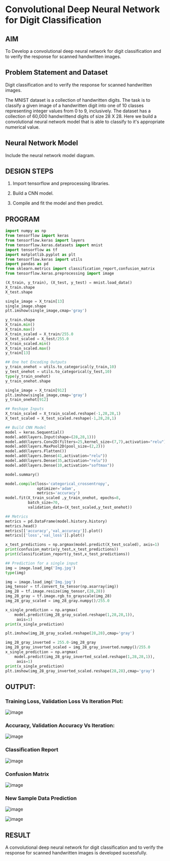 # Convolutional Deep Neural Network for Digit Classification

## AIM
To Develop a convolutional deep neural network for digit classification and to verify the response for scanned handwritten images.
## Problem Statement and Dataset

Digit classification and to verify the response for scanned handwritten images.

The MNIST dataset is a collection of handwritten digits. The task is to classify a given image of a handwritten digit into one of 10 classes representing integer values from 0 to 9, inclusively. The dataset has a collection of 60,000 handwrittend digits of size 28 X 28. Here we build a convolutional neural network model that is able to classify to it's appropriate numerical value.
## Neural Network Model

Include the neural network model diagram.
## DESIGN STEPS

1. Import tensorflow and preprocessing libraries.

2. Build a CNN model.

3. Compile and fit the model and then predict.
## PROGRAM
```python
import numpy as np
from tensorflow import keras
from tensorflow.keras import layers
from tensorflow.keras.datasets import mnist
import tensorflow as tf
import matplotlib.pyplot as plt
from tensorflow.keras import utils
import pandas as pd
from sklearn.metrics import classification_report,confusion_matrix
from tensorflow.keras.preprocessing import image

(X_train, y_train), (X_test, y_test) = mnist.load_data()
X_train.shape
X_test.shape

single_image = X_train[13]
single_image.shape
plt.imshow(single_image,cmap='gray')

y_train.shape
X_train.min()
X_train.max()
X_train_scaled = X_train/255.0
X_test_scaled = X_test/255.0
X_train_scaled.min()
X_train_scaled.max()
y_train[13]

## One hot Encoding Outputs
y_train_onehot = utils.to_categorical(y_train,10)
y_test_onehot = utils.to_categorical(y_test,10)
type(y_train_onehot)
y_train_onehot.shape

single_image = X_train[912]
plt.imshow(single_image,cmap='gray')
y_train_onehot[912]

## Reshape Inputs
X_train_scaled = X_train_scaled.reshape(-1,28,28,1)
X_test_scaled = X_test_scaled.reshape(-1,28,28,1)

## Build CNN Model
model = keras.Sequential()
model.add(layers.Input(shape=(28,28,1)))
model.add(layers.Conv2D(filters=25,kernel_size=(7,7),activation="relu"))
model.add(layers.MaxPool2D(pool_size=(2,2)))
model.add(layers.Flatten())
model.add(layers.Dense(41,activation="relu"))
model.add(layers.Dense(35,activation="relu"))
model.add(layers.Dense(10,activation="softmax"))

model.summary()

model.compile(loss='categorical_crossentropy',
              optimizer='adam',
              metrics='accuracy')
model.fit(X_train_scaled ,y_train_onehot, epochs=8,
          batch_size=70,
          validation_data=(X_test_scaled,y_test_onehot))

## Metrics
metrics = pd.DataFrame(model.history.history)
metrics.head()
metrics[['accuracy','val_accuracy']].plot()
metrics[['loss','val_loss']].plot()

x_test_predictions = np.argmax(model.predict(X_test_scaled), axis=1)
print(confusion_matrix(y_test,x_test_predictions))
print(classification_report(y_test,x_test_predictions))

## Prediction for a single input
img = image.load_img('Img.jpg')
type(img)

img = image.load_img('Img.jpg')
img_tensor = tf.convert_to_tensor(np.asarray(img))
img_28 = tf.image.resize(img_tensor,(28,28))
img_28_gray = tf.image.rgb_to_grayscale(img_28)
img_28_gray_scaled = img_28_gray.numpy()/255.0

x_single_prediction = np.argmax(
    model.predict(img_28_gray_scaled.reshape(1,28,28,1)),
     axis=1)
print(x_single_prediction)

plt.imshow(img_28_gray_scaled.reshape(28,28),cmap='gray')

img_28_gray_inverted = 255.0-img_28_gray
img_28_gray_inverted_scaled = img_28_gray_inverted.numpy()/255.0
x_single_prediction = np.argmax(
    model.predict(img_28_gray_inverted_scaled.reshape(1,28,28,1)),
     axis=1)
print(x_single_prediction)
plt.imshow(img_28_gray_inverted_scaled.reshape(28,28),cmap='gray')
```

## OUTPUT:

### Training Loss, Validation Loss Vs Iteration Plot:
![image](https://github.com/VaishnaviMariappan/mnist-classification/assets/94169913/e4e1039a-6bfc-403e-9acd-bf171ba7f27a)


### Accuracy, Validation Accuracy Vs Iteration:
![image](https://github.com/VaishnaviMariappan/mnist-classification/assets/94169913/02552989-7820-4359-b7f8-ecedccef2985)


### Classification Report
![image](https://github.com/VaishnaviMariappan/mnist-classification/assets/94169913/a9814a8d-4a4e-4c00-884c-401b49a5ed57)



### Confusion Matrix
![image](https://github.com/VaishnaviMariappan/mnist-classification/assets/94169913/cd8b5229-3dbb-44b4-a2b3-59072628cfe1)



### New Sample Data Prediction
![image](https://github.com/VaishnaviMariappan/mnist-classification/assets/94169913/415ebdda-c60d-49a4-b1c9-82113b4d722c)



![image](https://github.com/VaishnaviMariappan/mnist-classification/assets/94169913/e49cc428-da5d-42be-a168-cbd5eb20d965)


## RESULT

A convolutional deep neural network for digit classification and to verify the response for scanned handwritten images is developed sucessfully.
